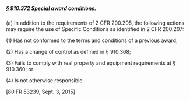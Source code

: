 ##### § 910.372 Special award conditions. #####

(a) In addition to the requirements of 2 CFR 200.205, the following actions may require the use of Specific Conditions as identified in 2 CFR 200.207:

(1) Has not conformed to the terms and conditions of a previous award;

(2) Has a change of control as defined in § 910.368;

(3) Fails to comply with real property and equipment requirements at § 910.360; or

(4) Is not otherwise responsible.

[80 FR 53239, Sept. 3, 2015]